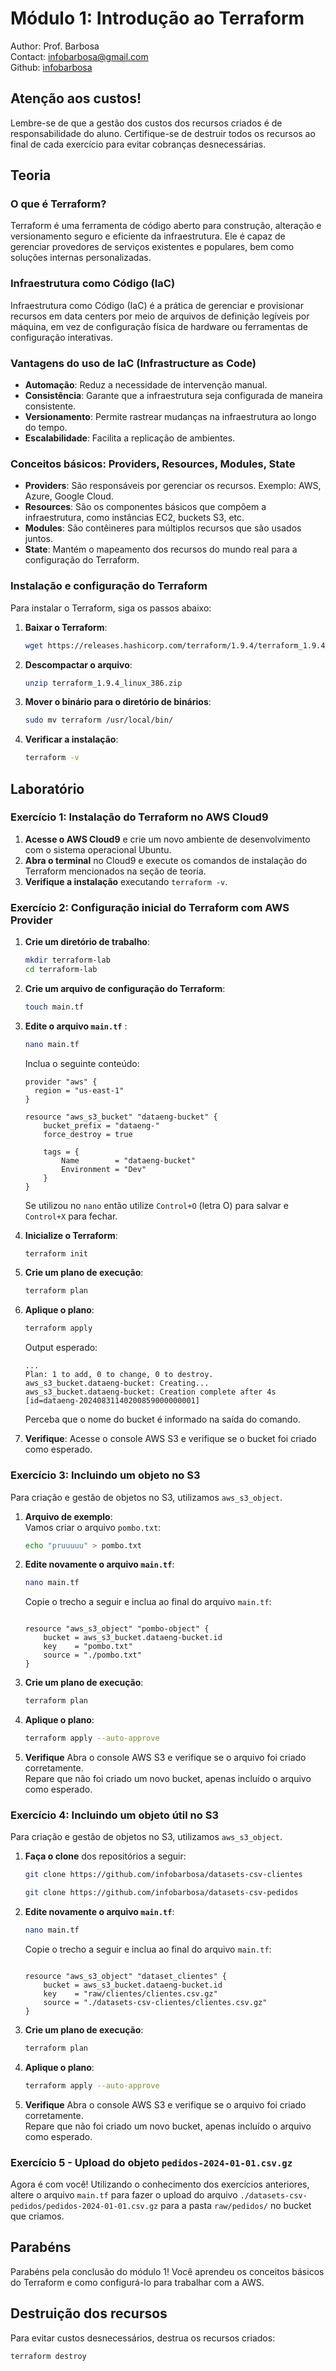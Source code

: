 # Módulo 1: Introdução ao Terraform
Author: Prof. Barbosa<br>
Contact: infobarbosa@gmail.com<br>
Github: [infobarbosa](https://github.com/infobarbosa)

## Atenção aos custos!
Lembre-se de que a gestão dos custos dos recursos criados é de responsabilidade do aluno. Certifique-se de destruir todos os recursos ao final de cada exercício para evitar cobranças desnecessárias.

## Teoria

### O que é Terraform?
Terraform é uma ferramenta de código aberto para construção, alteração e versionamento seguro e eficiente da infraestrutura. Ele é capaz de gerenciar provedores de serviços existentes e populares, bem como soluções internas personalizadas.

### Infraestrutura como Código (IaC)
Infraestrutura como Código (IaC) é a prática de gerenciar e provisionar recursos em data centers por meio de arquivos de definição legíveis por máquina, em vez de configuração física de hardware ou ferramentas de configuração interativas.

### Vantagens do uso de IaC (Infrastructure as Code)
- **Automação**: Reduz a necessidade de intervenção manual.
- **Consistência**: Garante que a infraestrutura seja configurada de maneira consistente.
- **Versionamento**: Permite rastrear mudanças na infraestrutura ao longo do tempo.
- **Escalabilidade**: Facilita a replicação de ambientes.

### Conceitos básicos: Providers, Resources, Modules, State
- **Providers**: São responsáveis por gerenciar os recursos. Exemplo: AWS, Azure, Google Cloud.
- **Resources**: São os componentes básicos que compõem a infraestrutura, como instâncias EC2, buckets S3, etc.
- **Modules**: São contêineres para múltiplos recursos que são usados juntos.
- **State**: Mantém o mapeamento dos recursos do mundo real para a configuração do Terraform.

### Instalação e configuração do Terraform
Para instalar o Terraform, siga os passos abaixo:

1. **Baixar o Terraform**:
    ```sh
    wget https://releases.hashicorp.com/terraform/1.9.4/terraform_1.9.4_linux_386.zip
    ```

2. **Descompactar o arquivo**:
    ```sh
    unzip terraform_1.9.4_linux_386.zip
    ```

3. **Mover o binário para o diretório de binários**:
    ```sh
    sudo mv terraform /usr/local/bin/
    ```

4. **Verificar a instalação**:
    ```sh
    terraform -v
    ```

## Laboratório

### Exercício 1: Instalação do Terraform no AWS Cloud9

1. **Acesse o AWS Cloud9** e crie um novo ambiente de desenvolvimento com o sistema operacional Ubuntu.
2. **Abra o terminal** no Cloud9 e execute os comandos de instalação do Terraform mencionados na seção de teoria.
3. **Verifique a instalação** executando `terraform -v`.

### Exercício 2: Configuração inicial do Terraform com AWS Provider

1. **Crie um diretório de trabalho**:
    ```sh
    mkdir terraform-lab
    cd terraform-lab
    ```

2. **Crie um arquivo de configuração do Terraform**:
    ```sh
    touch main.tf
    ```

3. **Edite o arquivo `main.tf`** :
    ```sh
    nano main.tf
    ```

    Inclua o seguinte conteúdo:
    ```hcl
    provider "aws" {
      region = "us-east-1"
    }

    resource "aws_s3_bucket" "dataeng-bucket" {
        bucket_prefix = "dataeng-"
        force_destroy = true

        tags = {
            Name        = "dataeng-bucket"
            Environment = "Dev"
        }
    }
    ```

    Se utilizou no `nano` então utilize `Control+O` (letra O) para salvar e `Control+X` para fechar.

4. **Inicialize o Terraform**:
    ```sh
    terraform init
    ```

5. **Crie um plano de execução**:
    ```sh
    terraform plan
    ```

6. **Aplique o plano**:
    ```sh
    terraform apply
    ```

    Output esperado:
    ```
    ...
    Plan: 1 to add, 0 to change, 0 to destroy.
    aws_s3_bucket.dataeng-bucket: Creating...
    aws_s3_bucket.dataeng-bucket: Creation complete after 4s [id=dataeng-20240831140200859000000001]
    ```

    Perceba que o nome do bucket é informado na saída do comando.

7. **Verifique**:
    Acesse o console AWS S3 e verifique se o bucket foi criado como esperado.

### Exercício 3: Incluindo um objeto no S3
Para criação e gestão de objetos no S3, utilizamos `aws_s3_object`.

1. **Arquivo de exemplo**:<br>
    Vamos criar o arquivo `pombo.txt`:
    ```sh
    echo "pruuuuu" > pombo.txt
    ```

2. **Edite novamente o arquivo `main.tf`**:
    ```sh
    nano main.tf
    ```

    Copie o trecho a seguir e inclua ao final do arquivo `main.tf`:
    ```hcl

    resource "aws_s3_object" "pombo-object" {
        bucket = aws_s3_bucket.dataeng-bucket.id
        key    = "pombo.txt"
        source = "./pombo.txt"
    }
    ```

3. **Crie um plano de execução**:
    ```sh
    terraform plan
    ```

4. **Aplique o plano**:
    ```sh
    terraform apply --auto-approve
    ```
5. **Verifique**
    Abra o console AWS S3 e verifique se o arquivo foi criado corretamente.<br>
    Repare que não foi criado um novo bucket, apenas incluído o arquivo como esperado.

### Exercício 4: Incluindo um objeto **útil** no S3
Para criação e gestão de objetos no S3, utilizamos `aws_s3_object`.

1. **Faça o clone** dos repositórios a seguir:<br>
    ```sh
    git clone https://github.com/infobarbosa/datasets-csv-clientes
    ```

    ```sh
    git clone https://github.com/infobarbosa/datasets-csv-pedidos
    ```

2. **Edite novamente o arquivo `main.tf`**:
    ```sh
    nano main.tf
    ```

    Copie o trecho a seguir e inclua ao final do arquivo `main.tf`:
    ```hcl

    resource "aws_s3_object" "dataset_clientes" {
        bucket = aws_s3_bucket.dataeng-bucket.id
        key    = "raw/clientes/clientes.csv.gz"
        source = "./datasets-csv-clientes/clientes.csv.gz"
    }

    ```

3. **Crie um plano de execução**:
    ```sh
    terraform plan
    ```

4. **Aplique o plano**:
    ```sh
    terraform apply --auto-approve
    ```
5. **Verifique**
    Abra o console AWS S3 e verifique se o arquivo foi criado corretamente.<br>
    Repare que não foi criado um novo bucket, apenas incluído o arquivo como esperado.

### Exercício 5 - Upload do objeto `pedidos-2024-01-01.csv.gz`
Agora é com você! Utilizando o conhecimento dos exercícios anteriores, altere o arquivo `main.tf` para fazer o upload do arquivo `./datasets-csv-pedidos/pedidos-2024-01-01.csv.gz` para a pasta `raw/pedidos/` no bucket que criamos.

## Parabéns
Parabéns pela conclusão do módulo 1! Você aprendeu os conceitos básicos do Terraform e como configurá-lo para trabalhar com a AWS.

## Destruição dos recursos
Para evitar custos desnecessários, destrua os recursos criados:
```sh
terraform destroy
```
